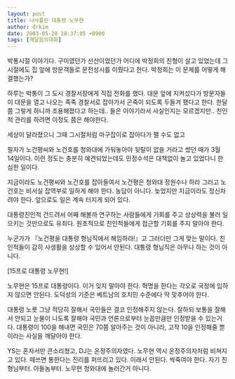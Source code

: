 ```yaml
---
layout: post
title: 나사풀린 대통령 노무현
author: drkim
date: 2003-05-28 18:37:05 +0900
tags: [깨달음의대화]
---
```

박통시절 이야기다. 구미였던가 선산이었던가 어디에 박정희의 친형이 살고 있었는데 그시절에도 집 앞에 방문객들로 문전성시를 이뤘다고 한다. 박정희는 이 문제를 어떻게 해결했는가?
  

  
하루는 박통이 그 도시 경찰서장에게 직접 전화를 했다. 대문 앞에 지켜섰다가 방문자들이 대문을 열고 나오는 족족 경찰서로 잡아가서 곤죽이 되도록 두들겨 팼다고 한다. 한달쯤 그렇게 하니까 조용해졌다고 하는데.. 들은 이야기라서 사실인지는 모르겠지만.. 친인척 관리를 하려면 이정도 쯤은 해야한다.
  

  
세상이 달라졌으니 그때 그시절처럼 마구잡이로 잡아다가 팰 수도 없고
  

  
필자가 노건평씨와 노건호를 청와대에 가둬놓아야 뒷탈이 없을 거라고 썼던 때가 3월 14일이다. 이런 정도는 충분히 예견되었는데도 민정수석은 대책없이 놀고 있었다니 한심한 일이다.
  

  
지금이라도 노건평씨와 노건호를 잡아들여서 노건평은 청와대 정원수나 하라 그러고 노건호는 비서실 잡역부로 일하게 해야 한다. 농담이 아니다. 늦었지만 지금이라도 정신차려야 한다. 앞으로도 일은 계속 터지게 되어 있다.
  

  
대통령친인척 건드려서 어째 해볼까 연구하는 사람들에게 기회를 주고 상상력을 불러 일으키는 것만으로도 유죄다. 원초적으로 친인척들에게 접근할 기회를 주지 말아야 한다.
  

  
누군가가 『노건평을 대통령 형님직에서 해임하라!』고 그러더만 그게 맞는 말이다. 친인척들이 감히 사생활을 상상할 수 있어서 안된다. 대통령 형님직은 아무나 하는 것이 아니다.
  

  
[15프로 대통령 노무현!]
  
노무현은 15프로 대통령이다. 이거 잊지 말아야 한다. 혁명을 한다는 각오로 국정에 임하지 않으면 안된다. 도덕성의 기준은 베트남의 호치민 수준에다 딱 맞추어야 한다.
  

  
대통령 노릇 그냥 적당히 잘해서 국민들은 결코 인정해주지 않는다. 잘하되 보통을 잘해서 안되고 눈물이 나도록 잘해야 국민과 언론으로부터 눈꼽만큼만 인정받을 수 있는거다. 대통령이 100을 해내면 국민은 70쯤 알아주는 것이 아니라, 고작 10을 인정해줄 뿐이라는 사실을 깨달아야 한다.
  

  
YS는 혼자서만 큰소리쳤고, DJ는 온정주의자였다. 노무현 역시 온정주의자처럼 비쳐지고 있다. 떼쓰면 통한다는 진리를 퍼뜨리고 있다. 이래서 안된다. 싹죽여야 한다. 자기 친형님부터. 아들놈부터. 노무현 청와대에 놀러간거 아니다.